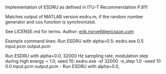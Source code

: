 Implementation of ESDRU as defined in ITU-T Recommendation P.811

Matches output of MATLAB version esdru.m, if the random number generator and cos 
function is synchronized.

See LICENSE.md for terms.
Author: erik.norvell@ericsson.com

Example command lines:
Run ESDRU with alpha=0.5:
    esdru.exe 0.5 input.pcm output.pcm

Run ESDRU with alpha=0.0, 32000 Hz sampling rate, modulation step during high energy = 1.0, seed 10:
esdru.exe -sf 32000 -e_step 1.0 -seed 10 0.0 input.pcm output.pcm - Run ESDRU with alpha=0.0,
